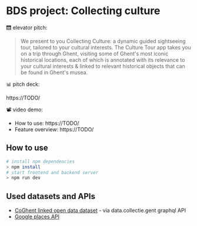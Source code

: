 # BDS project: Collecting culture

:elevator: elevator pitch:
> We present to you Collecting Culture: a dynamic guided sightseeing tour, tailored to your cultural interests.
> The Culture Tour app takes you on a trip through Ghent, visiting some of Ghent's most iconic historical locations,
> each of which is annotated with its relevance to your cultural interests & linked to relevant historical objects that can be found in Ghent's musea.

:bar_chart:	pitch deck:

https://TODO/

:film_projector: video demo:

- How to use: https://TODO/
- Feature overview: https://TODO/

## How to use
```bash
# install npm dependencies
> npm install
# start frontend and backend server
> npm run dev
```

## Used datasets and APIs

- [CoGhent linked open data dataset](https://www.collections.gent/) - via data.collectie.gent graphql API
- [Google places API](https://developers.google.com/maps/documentation/places/web-service/search-nearby)

